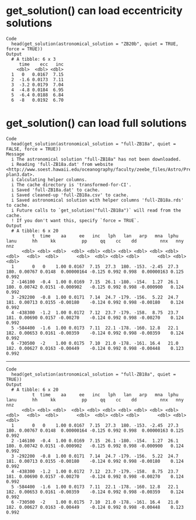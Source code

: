# get_solution() can load eccentricity solutions

    Code
      head(get_solution(astronomical_solution = "ZB20b", quiet = TRUE, force = TRUE))
    Output
      # A tibble: 6 x 3
         time    ecc   inc
        <dbl>  <dbl> <dbl>
      1   0   0.0167  7.15
      2  -1.6 0.0173  7.11
      3  -3.2 0.0179  7.04
      4  -4.8 0.0184  6.95
      5  -6.4 0.0188  6.84
      6  -8   0.0192  6.70

# get_solution() can load full solutions

    Code
      head(get_solution(astronomical_solution = "full-ZB18a", quiet = FALSE, force = TRUE))
    Message
      i The astronomical solution "full-ZB18a" has not been downloaded.
      i Reading 'full-ZB18a.dat' from website <http://www.soest.hawaii.edu/oceanography/faculty/zeebe_files/Astro/PrecTilt/OS/ZB18a/ems-plan3.dat>.
      i Calculating helper columns.
      i The cache directory is 'transformed-for-CI'.
      i Saved 'full-ZB18a.dat' to cache.
      i Saved cleaned-up 'full-ZB18a.csv' to cache.
      i Saved astronomical solution with helper columns 'full-ZB18a.rds' to cache.
      i Future calls to `get_solution("full-ZB18a")` will read from the cache.
      ! If you don't want this, specify `force = TRUE`.
    Output
      # A tibble: 6 x 20
              t  time    aa     ee   inc   lph   lan   arp   mna  lphu  lanu      hh     kk          pp     qq    cc    dd         nnx   nny   nnz
          <dbl> <dbl> <dbl>  <dbl> <dbl> <dbl> <dbl> <dbl> <dbl> <dbl> <dbl>   <dbl>  <dbl>       <dbl>  <dbl> <dbl> <dbl>       <dbl> <dbl> <dbl>
      1       0   0    1.00 0.0167  7.15  27.3  180. -153. -2.45  27.3  180. 0.00767 0.0148  0.00000164 -0.125 0.992 0.998  0.00000163 0.125 0.992
      2 -146100  -0.4  1.00 0.0169  7.15  26.1 -180. -154.  1.27  26.1  180. 0.00742 0.0151 -0.000902   -0.125 0.992 0.998 -0.000900   0.124 0.992
      3 -292200  -0.8  1.00 0.0171  7.14  24.7 -179. -156.  5.22  24.7  181. 0.00713 0.0155 -0.00180    -0.124 0.992 0.998 -0.00180    0.124 0.992
      4 -438300  -1.2  1.00 0.0172  7.12  23.7 -179. -158.  8.75  23.7  181. 0.00690 0.0157 -0.00270    -0.124 0.992 0.998 -0.00270    0.124 0.992
      5 -584400  -1.6  1.00 0.0173  7.11  22.1 -178. -160. 12.8   22.1  182. 0.00653 0.0161 -0.00359    -0.124 0.992 0.998 -0.00359    0.124 0.992
      6 -730500  -2    1.00 0.0175  7.10  21.0 -178. -161. 16.4   21.0  182. 0.00627 0.0163 -0.00449    -0.124 0.992 0.998 -0.00448    0.123 0.992

---

    Code
      head(get_solution(astronomical_solution = "full-ZB18a", quiet = TRUE))
    Output
      # A tibble: 6 x 20
              t  time    aa     ee   inc   lph   lan   arp   mna  lphu  lanu      hh     kk          pp     qq    cc    dd         nnx   nny   nnz
          <dbl> <dbl> <dbl>  <dbl> <dbl> <dbl> <dbl> <dbl> <dbl> <dbl> <dbl>   <dbl>  <dbl>       <dbl>  <dbl> <dbl> <dbl>       <dbl> <dbl> <dbl>
      1       0   0    1.00 0.0167  7.15  27.3  180. -153. -2.45  27.3  180. 0.00767 0.0148  0.00000164 -0.125 0.992 0.998  0.00000163 0.125 0.992
      2 -146100  -0.4  1.00 0.0169  7.15  26.1 -180. -154.  1.27  26.1  180. 0.00742 0.0151 -0.000902   -0.125 0.992 0.998 -0.000900   0.124 0.992
      3 -292200  -0.8  1.00 0.0171  7.14  24.7 -179. -156.  5.22  24.7  181. 0.00713 0.0155 -0.00180    -0.124 0.992 0.998 -0.00180    0.124 0.992
      4 -438300  -1.2  1.00 0.0172  7.12  23.7 -179. -158.  8.75  23.7  181. 0.00690 0.0157 -0.00270    -0.124 0.992 0.998 -0.00270    0.124 0.992
      5 -584400  -1.6  1.00 0.0173  7.11  22.1 -178. -160. 12.8   22.1  182. 0.00653 0.0161 -0.00359    -0.124 0.992 0.998 -0.00359    0.124 0.992
      6 -730500  -2    1.00 0.0175  7.10  21.0 -178. -161. 16.4   21.0  182. 0.00627 0.0163 -0.00449    -0.124 0.992 0.998 -0.00448    0.123 0.992

